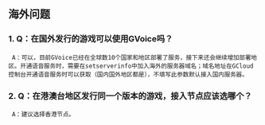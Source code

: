 ## 海外问题
### 1.  Q：在国外发行的游戏可以使用GVoice吗？
     A：可以，目前GVoice已经在全球数10个国家和地区部署了服务，接下来还会继续增加部署地区。开通语音服务时，需要在setserverinfo中加入海外的服务器域名；域名地址在GCloud控制台开通语音服务时可以获取（国内国外地区都是），不填写此参数默认接入国内服务器。
### 2.  Q：在港澳台地区发行同一个版本的游戏，接入节点应该选哪个？
     A：建议选择香港节点。